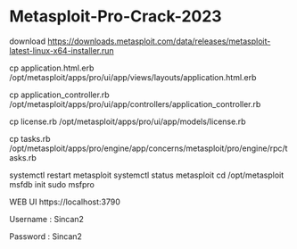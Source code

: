 # Metasploit-Pro-Crack-2023


download https://downloads.metasploit.com/data/releases/metasploit-latest-linux-x64-installer.run


cp application.html.erb /opt/metasploit/apps/pro/ui/app/views/layouts/application.html.erb

cp application_controller.rb /opt/metasploit/apps/pro/ui/app/controllers/application_controller.rb

cp license.rb /opt/metasploit/apps/pro/ui/app/models/license.rb

cp tasks.rb /opt/metasploit/apps/pro/engine/app/concerns/metasploit/pro/engine/rpc/tasks.rb


systemctl restart metasploit
systemctl status metasploit
cd /opt/metasploit
msfdb init
sudo msfpro

WEB UI https://localhost:3790

Username : Sincan2

Password : Sincan2
